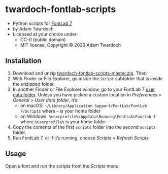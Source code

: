 # twardoch-fontlab-scripts

- Python scripts for [FontLab 7](http://fontlab.info)
- by Adam Twardoch
- Licensed at your choice under:
  - CC-0 (public domain)
  - MIT license, Copyright © 2020 Adam Twardoch

## Installation

1. Download and unzip [twardoch-fontlab-scripts-master.zip](https://github.com/twardoch/twardoch-fontlab-scripts/archive/master.zip). Then:
2. With Finder or File Explorer, go inside the `Script` subfolder that is inside the unzipped folder.
3. In another Finder or File Explorer window, go to your FontLab 7 [user data folder](https://help.fontlab.com/fontlab/7/manual/Custom-data-files-and-locations/#user-data-folder). Unless you have picked a custom location in _Preferences > General > User data folder_, it’s:
   - on macOS: `~/Library/Application Support/FontLab/FontLab 7/Scripts` where `~` is your home folder
   - on Windows: `%userprofile%\AppData\Roaming\Fontlab\Fontlab 7` where `%userprofile%` is your home folder
4. Copy the contents of the first `Scripts` folder into the second `Scripts` folder.
5. Run FontLab 7, or if it’s running, choose _Scripts > Refresh Scripts_

## Usage

Open a font and run the scripts from the _Scripts_ menu
